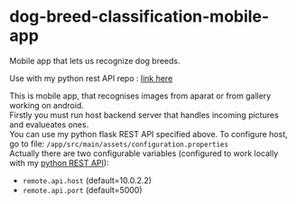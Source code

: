 # dog-breed-classification-mobile-app
Mobile app that lets us recognize dog breeds.


Use with my python rest API repo : [link here](https://github.com/patrykce/dog-breed-classification-mobile-app)

This is mobile app, that recognises images from aparat or from gallery working on android.</br>
Firstly you must run host backend server that handles incoming pictures and evalueates ones.</br>
You can use my python flask REST API specified above. To configure host, go to file: `/app/src/main/assets/configuration.properties`</br>
Actually there are two configurable variables (configured to work locally with my [python REST API](https://github.com/patrykce/dog-breed-classification-mobile-app)):
- `remote.api.host` (default=10.0.2.2)
- `remote.api.port` (default=5000)
